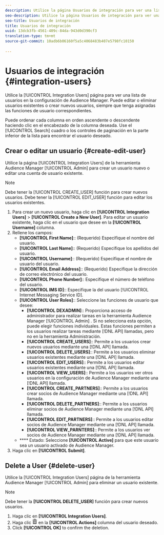 ```yaml
---
description: Utilice la página Usuarios de integración para ver una lista de usuarios en la configuración de Audience Manager. Puede editar o eliminar usuarios existentes o crear nuevos usuarios, siempre que tenga asignadas las funciones de usuario correspondientes.
seo-description: Utilice la página Usuarios de integración para ver una lista de usuarios en la configuración de Audience Manager. Puede editar o eliminar usuarios existentes o crear nuevos usuarios, siempre que tenga asignadas las funciones de usuario correspondientes.
seo-title: Usuarios de integración
title: Usuarios de integración
uuid: 13dcb3fb-4561-409c-84da-943d0d390cf3
translation-type: tm+mt
source-git-commit: 10adb6b06160f5a5c4068483b407e5798fc10150

---
```



# Usuarios de integración {#integration-users}

Utilice la [!UICONTROL Integration Users] página para ver una lista de usuarios en la configuración de Audience Manager. Puede editar o eliminar usuarios existentes o crear nuevos usuarios, siempre que tenga asignadas las funciones de usuario correspondientes.

<!-- c_integration_users.xml -->

Puede ordenar cada columna en orden ascendente o descendente haciendo clic en el encabezado de la columna deseada.
Use el [!UICONTROL Search] cuadro o los controles de paginación en la parte inferior de la lista para encontrar el usuario deseado.

## Crear o editar un usuario {#create-edit-user}

Utilice la página [!UICONTROL Integration Users] de la herramienta Audience Manager [!UICONTROL Admin] para crear un usuario nuevo o editar una cuenta de usuario existente.

<!-- t_create_user.xml -->

>[!NOTE]
>
>Debe tener la [!UICONTROL CREATE_USER] función para crear nuevos usuarios. Debe tener la [!UICONTROL EDIT_USER] función para editar los usuarios existentes.

1. Para crear un nuevo usuario, haga clic en **[!UICONTROL Integration Users]** &gt; **[!UICONTROL Create a New User]**. Para editar un usuario existente, haga clic en el usuario que desee en la **[!UICONTROL Username]** columna.
2. Rellene los campos:
   * **[!UICONTROL First Name]**:: (Requerido) Especifique el nombre del usuario.
   * **[!UICONTROL Last Name]**:: (Requerido) Especifique los apellidos del usuario.
   * **[!UICONTROL Username]**:: (Requerido) Especifique el nombre de usuario del usuario.
   * **[!UICONTROL Email Address]**:: (Requerido) Especifique la dirección de correo electrónico del usuario.
   * **[!UICONTROL Phone Number]**:: Especifique el número de teléfono del usuario.
   * **[!UICONTROL IMS ID]**:: Especifique la del usuario [!UICONTROL Internet Messaging Service ID].
   * **[!UICONTROL User Roles]**:: Seleccione las funciones de usuario que desee:
      * **[!UICONTROL DEXADMIN]**:: Proporciona acceso de administrador para realizar tareas en la herramienta Audience Manager [!UICONTROL Admin] . Si no selecciona esta opción, puede elegir funciones individuales. Estas funciones permiten a los usuarios realizar tareas mediante [!DNL API] llamadas, pero no en la herramienta Administración.
      * **[!UICONTROL CREATE_USERS]**:: Permite a los usuarios crear nuevos usuarios mediante una [!DNL API] llamada.
      * **[!UICONTROL DELETE_USERS]**:: Permite a los usuarios eliminar usuarios existentes mediante una [!DNL API] llamada.
      * **[!UICONTROL EDIT_USERS]**:: Permite a los usuarios editar usuarios existentes mediante una [!DNL API] llamada.
      * **[!UICONTROL VIEW_USERS]**:: Permite a los usuarios ver otros usuarios en la configuración de Audience Manager mediante una [!DNL API] llamada.
      * **[!UICONTROL CREATE_PARTNERS]**:: Permite a los usuarios crear socios de Audience Manager mediante una [!DNL API] llamada.
      * **[!UICONTROL DELETE_PARTNERS]**:: Permite a los usuarios eliminar socios de Audience Manager mediante una [!DNL API] llamada.
      * **[!UICONTROL EDIT_PARTNERS]**:: Permite a los usuarios editar socios de Audience Manager mediante una [!DNL API] llamada.
      * **[!UICONTROL VIEW_PARNTERS]**:: Permite a los usuarios ver socios de Audience Manager mediante una [!DNL API] llamada.
   * **** Estado: Seleccione **[!UICONTROL Active]** para que este usuario sea un usuario activado de Audience Manager.
3. Haga clic en **[!UICONTROL Submit]**.

## Delete a User {#delete-user}

Utilice la [!UICONTROL Integration Users] página de la herramienta Audience Manager [!UICONTROL Admin] para eliminar un usuario existente.

<!-- t_delete_user.xml -->

>[!NOTE]
>
>Debe tener la **[!UICONTROL DELETE_USER]** función para crear nuevos usuarios.

1. Haga clic en **[!UICONTROL Integration Users]**.
2. Haga clic ![](assets/icon_delete.png) en la **[!UICONTROL Actions]** columna del usuario deseado.
3. Click **[!UICONTROL OK]** to confirm the deletion.